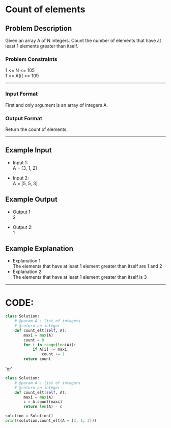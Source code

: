 # Count of elements

## Problem Description
Given an array A of N integers. 
Count the number of elements that have at least 1 elements greater than itself.

### Problem Constraints
1 <= N <= 105 </br>
1 <= A[i] <= 109

---

### Input Format
First and only argument is an array of integers A.

### Output Format
Return the count of elements.

---

## Example Input
- Input 1: </br>
  A = [3, 1, 2]
  
- Input 2: </br>
  A = [5, 5, 3]

## Example Output
- Output 1: </br>
  2
  
- Output 2: </br>
  1

## Example Explanation
- Explanation 1: </br>
    The elements that have at least 1 element greater than itself are 1 and 2
- Explanation 2: </br>
    The elements that have at least 1 element greater than itself is 3

---

# CODE:

```python
class Solution:
    # @param A : list of integers
    # @return an integer
    def count_elt(self, A):
        maxi = max(A)
        count = 0
        for i in range(len(A)):
            if A[i] != maxi:
                count += 1
        return count            
```

'or'

```python
class Solution:
    # @param A : list of integers
    # @return an integer
    def count_elt(self, A):
        maxi = max(A)
        c = A.count(maxi)
        return len(A) - c
```

```python
solution = Solution()
print(solution.count_elt(A = [3, 1, 2]))
```
